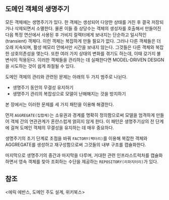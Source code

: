 ## 도메인 객체의 생명주기

모든 객체에는 생명주기가 있다. 한 객체는 생성되어 다양한 상태를 거친 후 결국 저장되거나 삭제되면서 소멸한다. 물론 이들 중 상당수는 객체의 생성자를 호출해서 만들어진 다음 특정 연산에서 사용된 후 가비지 컬렉터에게 보내지는 단순하고 일시적인(transient) 객체다. 이런 객체는 복잡하게 만들 필요가 없다. 그러나 다른 객체들은 더 오래 지속되며, 활성 메모리 안에서만 시간을 보내지 않는다. 그것들은 다른 객체와 복잡한 상호의존성을 맺는다. 또한 여러 가지 상태의 변화를 겪기도 하는데, 이때 갖가지 불변식이 적용된다. 이러한 객체들을 관리하는 데 실패한다면 MODEL-DRIVEN DESIGN을 시도하는 것이 쉽게 좌절될 수 있다. 

도메인 객체의 관리와 관련된 문제는 아래의 두 가지 범주로 나뉜다.

- 생명주기 동안의 무결성 유지하기
- 생명주기 관리의 복잡성으로 모델이 난해해지는 것을 방지하기

본 장에서는 이러한 문제를 세 가지 패턴을 이용해 해결한다.

먼저 `AGGREGATE(집합체)`는 소유권과 경계를 명확히 정의함으로써 모델을 엄격하게  만들어 객체 간의 연관관계가 혼란스럽게 얽히지 않게 한다. 이 패턴은 생명주기상의 전 단계에 걸쳐 도메인 객체의 무결성을 유지하는 데 매우 중요하다.

생명주기의 초기 단계로 초점을 바꿔 `FACTORY(팩터리)`를 이용해 복잡한 객체와 AGGREGATE를 생성하고 재구성함으로써 그것들의 내부 구조를 캡슐화한다.

마지막으로 생명주기의 중간과 마지막을 다루며, 거대한 관련 인프라스트럭처를 캡슐화하면서 영속 객체를 찾아 조회하는 수단을 제공하는 `REPOSITORY(리파지터리)`가 있다.

## 참조

<에릭 에반스, 도메인 주도 설계, 위키북스>
